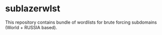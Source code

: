 # sublazerwlst
This repository contains bundle of wordlists for brute forcing subdomains (World + RUSSIA based).
